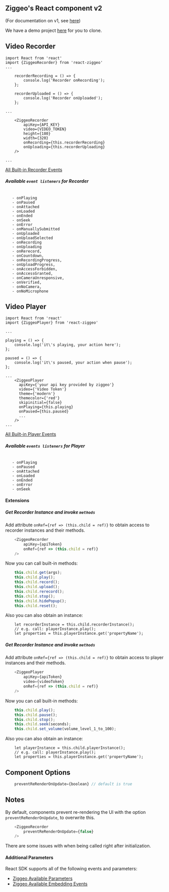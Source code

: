 ## Ziggeo's React component v2
(For documentation on v1, see [here](https://github.com/Ziggeo/react-ziggeo/tree/master/docs/v1))

We have a demo project [here](https://github.com/Ziggeo/react-ziggeo/tree/master/demo) for you to clone.

## Video Recorder

```$xslt
import React from 'react'
import {ZiggeoRecorder} from 'react-ziggeo'
...
 
    recorderRecording = () => {
        console.log('Recorder onRecording');
    };

    recorderUploaded = () => {
        console.log('Recorder onUploaded');
    };
 
...
 
    <ZiggeoRecorder
        apiKey={API_KEY}
        video={VIDEO_TOKEN}
        height={180}
        width={320}
        onRecording={this.recorderRecording}
        onUploading={this.recorderUploading}
    />
 
...
```
[All Built-in Recorder Events](https://github.com/Ziggeo/react-ziggeo/#available-events-for-recorder)

##### Available `event listeners` for Recorder

```react2html
   
   - onPlaying
   - onPaused
   - onAttached
   - onLoaded
   - onEnded
   - onSeek 
   - onError
   - onManuallySubmitted
   - onUploaded
   - onUploadSelected
   - onRecording
   - onUploading
   - onRerecord,
   - onCountdown,
   - onRecordingProgress,
   - onUploadProgress,
   - onAccessForbidden,
   - onAccessGranted,
   - onCameraUnresponsive,
   - onVerified,
   - onNoCamera,
   - onNoMicrophone
```


## Video Player

```$xslt
import React from 'react'
import {ZiggeoPlayer} from 'react-ziggeo'
 
...
 
playing = () => {
    console.log('it\'s playing, your action here');
};
 
paused = () => {
    console.log('it\'s paused, your action when pause');
};
 
...
    <ZiggeoPlayer
      apiKey={'your api key provided by ziggeo'}
      video={'Video Token'}
      theme={'modern'}
      themecolor={'red'}
      skipinitial={false}
      onPlaying={this.playing}
      onPaused={this.paused}
      ...
    />
...
```
[All Built-in Player Events](https://github.com/Ziggeo/react-ziggeo/#available-events-for-player)

##### Available `events listeners` for Player
```react2html
   
   - onPlaying
   - onPaused
   - onAttached
   - onLoaded
   - onEnded
   - onError
   - onSeek 
```

#### Extensions

##### Get Recorder Instance and invoke `methods`
Add attribute `onRef={ref => (this.child = ref)}` to obtain access to recorder instances and their methods.

```javascript
    <ZiggeoRecorder
        apiKey={apiToken}
        onRef={ref => (this.child = ref)}
    />
```
Now you can call built-in methods:
```javascript
    this.child.get(args);
    this.child.play();
    this.child.record();
    this.child.upload();
    this.child.rerecord();
    this.child.stop();
    this.child.hidePopup();
    this.child.reset();
```
Also you can also obtain an instance:
```
    let recorderInstance = this.child.recorderInstance();
    // e.g. call: playerInstance.play();
    let properties = this.playerInstance.get('propertyName');
```

##### Get Recorder Instance and invoke `methods`
Add attribute `onRef={ref => (this.child = ref)}` to obtain access to player instances and their methods.

```javascript
    <ZiggeoPlayer
        apiKey={apiToken}
        video={videoToken}
        onRef={ref => (this.child = ref)}
    />
```
Now you can call built-in methods:
```javascript
    this.child.play();
    this.child.pause();
    this.child.stop();
    this.child.seek(seconds);
    this.child.set_volume(volume_level_1_to_100);
```
Also you can also obtain an instance:
```
    let playerInstance = this.child.playerInstance();
    // e.g. call: playerInstance.play();
    let properties = this.playerInstance.get('propertyName');
```

## Component Options
```javascript
    preventReRenderOnUpdate={boolean} // default is true
```

## Notes
By default, components prevent re-rendering the UI with the option `preventReRenderOnUpdate`, to overwrite this.
```javascript
    <ZiggeoRecorder
        preventReRenderOnUpdate={false}
    />
```
There are some issues with when being called right after initialization.


#### Additional Parameters

React SDK supports all of the following events and parameters:
- [Ziggeo Available Parameters](https://ziggeo.com/docs/sdks/javascript/browser-integration/parameters)
- [Ziggeo Available Embedding Events](https://ziggeo.com/docs/sdks/javascript/browser-interaction/events)
